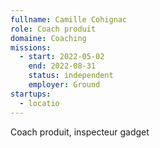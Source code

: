 ```yaml
---
fullname: Camille Cohignac
role: Coach produit
domaine: Coaching
missions:
  - start: 2022-05-02
    end: 2022-08-31
    status: independent
    employer: Ground
startups:
  - locatio
---
```


Coach produit, inspecteur gadget

